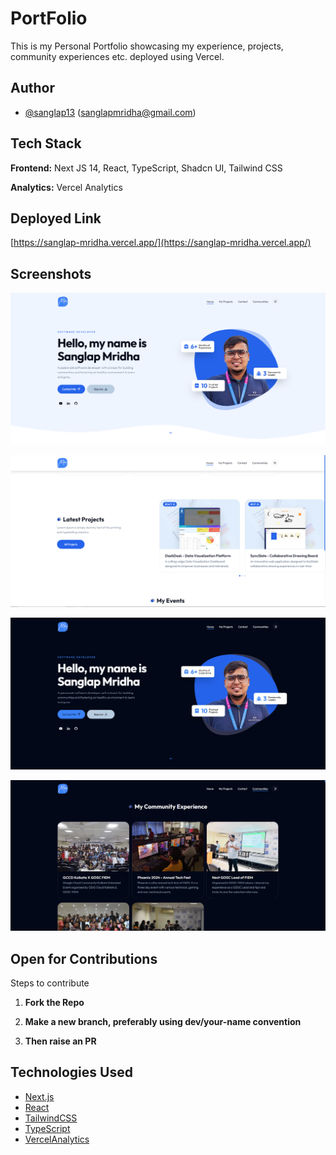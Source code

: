 # PortFolio

This is my Personal Portfolio showcasing my experience, projects, community experiences etc. deployed using Vercel.

## Author

- [@sanglap13](https://github.com/sanglap13)
  (sanglapmridha@gmail.com)

## Tech Stack

**Frontend:** Next JS 14, React, TypeScript, Shadcn UI, Tailwind CSS

**Analytics:** Vercel Analytics

## Deployed Link

[https://sanglap-mridha.vercel.app/](https://sanglap-mridha.vercel.app/)

## Screenshots

![Home](/public/screenshots/portfolio1.PNG)

![Projects](/public/screenshots/portfolio2.PNG)

![Dark Mode](/public/screenshots/portfolio3.PNG)

![Community](/public/screenshots/portfolio4.PNG)

## Open for Contributions

Steps to contribute

1. **Fork the Repo**

2. **Make a new branch, preferably using dev/your-name convention**

3. **Then raise an PR**

## Technologies Used

- [Next.js](https://nextjs.org/)
- [React](https://react.dev/)
- [TailwindCSS](https://tailwindcss.com/)
- [TypeScript](https://www.typescriptlang.org/)
- [VercelAnalytics](https://vercel.com/docs/analytics)
